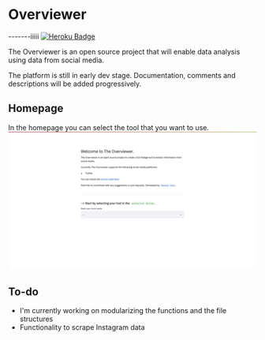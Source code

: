 # Overviewer
-------iiiii
[![Heroku Badge](https://img.shields.io/badge/Heroku-App%20link-Purple)](https://overviewer.co)

The Overviewer is an open source project that will enable data analysis using data from social media.

The platform is still in early dev stage. Documentation, comments and descriptions will be added progressively.

## Homepage

In the homepage you can select the tool that you want to use.
![App Home](./assets/home.png)

## To-do
- I'm currently working on modularizing the functions and the file structures
- Functionality to scrape Instagram data
